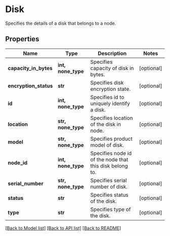 # Disk

Specifies the details of a disk that belongs to a node.

## Properties
Name | Type | Description | Notes
------------ | ------------- | ------------- | -------------
**capacity_in_bytes** | **int, none_type** | Specifies capacity of disk in bytes. | [optional] 
**encryption_status** | **str** | Specifies disk encryption state. | [optional] 
**id** | **int, none_type** | Specifies id to uniquely identify a disk. | [optional] 
**location** | **str, none_type** | Specifies location of the disk in node. | [optional] 
**model** | **str, none_type** | Specifies product model of disk. | [optional] 
**node_id** | **int, none_type** | Specifies node id of the node that this disk belong to. | [optional] 
**serial_number** | **str, none_type** | Specifies serial number of disk. | [optional] 
**status** | **str** | Specifies status of the disk. | [optional] 
**type** | **str** | Specifies type of the disk. | [optional] 

[[Back to Model list]](../README.md#documentation-for-models) [[Back to API list]](../README.md#documentation-for-api-endpoints) [[Back to README]](../README.md)


